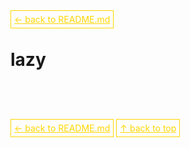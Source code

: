 <a href='../../README.md' id='top' style='border: 1px solid gold; padding: 5px; color: gold'>← back to README.md</a>

# lazy

<br/>
<br/>
<br/>

<a href='../../README.md' id='top' style='border: 1px solid gold; padding: 5px; color: gold'>← back to README.md</a>
<a href='#top' style='border: 1px solid gold; padding: 5px; color: gold'>↑ back to top</a>
